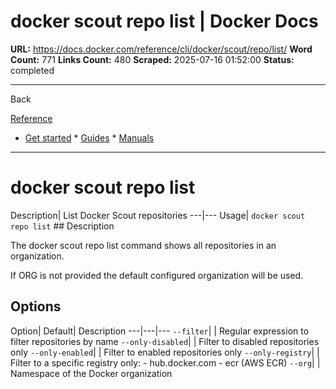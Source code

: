# docker scout repo list | Docker Docs

**URL:** https://docs.docker.com/reference/cli/docker/scout/repo/list/
**Word Count:** 771
**Links Count:** 480
**Scraped:** 2025-07-16 01:52:00
**Status:** completed

---

Back

[Reference](https://docs.docker.com/reference/)

  * [Get started](https://docs.docker.com/get-started/)   * [Guides](https://docs.docker.com/guides/)   * [Manuals](https://docs.docker.com/manuals/)

* * *

# docker scout repo list

Description| List Docker Scout repositories   ---|---   Usage| `docker scout repo list`      ## Description

The docker scout repo list command shows all repositories in an organization.

If ORG is not provided the default configured organization will be used.

## Options

Option| Default| Description   ---|---|---   `--filter`| | Regular expression to filter repositories by name   `--only-disabled`| | Filter to disabled repositories only   `--only-enabled`| | Filter to enabled repositories only   `--only-registry`| | Filter to a specific registry only:   \- hub.docker.com   \- ecr \(AWS ECR\)   `--org`| | Namespace of the Docker organization
